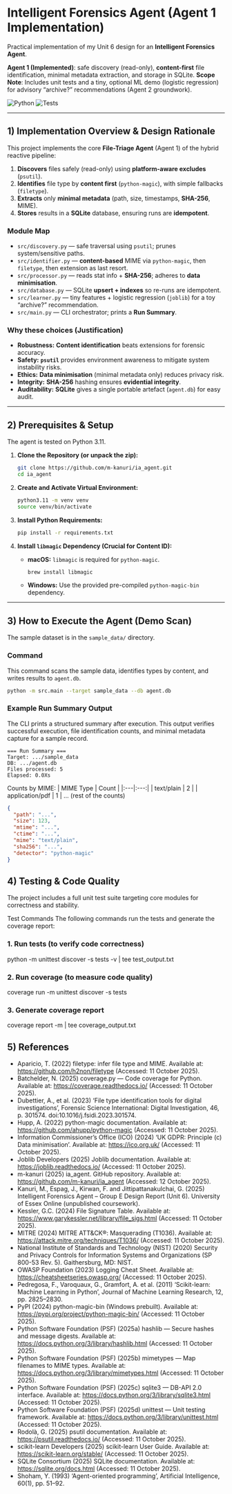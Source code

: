 # Intelligent Forensics Agent (Agent 1 Implementation)

Practical implementation of my Unit 6 design for an **Intelligent Forensics Agent**.

**Agent 1 (Implemented)**: safe discovery (read-only), **content-first** file identification, minimal metadata extraction, and storage in SQLite.
**Scope Note**: Includes unit tests and a tiny, optional ML demo (logistic regression) for advisory “archive?” recommendations (Agent 2 groundwork).

![Python](https://img.shields.io/badge/python-3.11-blue)
![Tests](https://img.shields.io/badge/tests-unittest%20%7C%20coverage-green)

---

## 1) Implementation Overview & Design Rationale

This project implements the core **File-Triage Agent** (Agent 1) of the hybrid reactive pipeline:

1.  **Discovers** files safely (read-only) using **platform-aware excludes** (`psutil`).
2.  **Identifies** file type by **content first** (`python-magic`), with simple fallbacks (`filetype`).
3.  **Extracts** only **minimal metadata** (path, size, timestamps, **SHA-256**, MIME).
4.  **Stores** results in a **SQLite** database, ensuring runs are **idempotent**.

### Module Map

* `src/discovery.py` — safe traversal using `psutil`; prunes system/sensitive paths.
* `src/identifier.py` — **content-based** MIME via `python-magic`, then `filetype`, then extension as last resort.
* `src/processor.py` — reads stat info + **SHA-256**; adheres to **data minimisation**.
* `src/database.py` — SQLite **upsert + indexes** so re-runs are idempotent.
* `src/learner.py` — tiny features + logistic regression (`joblib`) for a toy “archive?” recommendation.
* `src/main.py` — CLI orchestrator; prints a **Run Summary**.

### Why these choices (Justification)

* **Robustness:** **Content identification** beats extensions for forensic accuracy.
* **Safety:** **`psutil`** provides environment awareness to mitigate system instability risks.
* **Ethics:** **Data minimisation** (minimal metadata only) reduces privacy risk.
* **Integrity:** **SHA-256** hashing ensures **evidential integrity**.
* **Auditability:** **SQLite** gives a single portable artefact (`agent.db`) for easy audit.

---

## 2) Prerequisites & Setup

The agent is tested on Python 3.11.

1.  **Clone the Repository (or unpack the zip):**
    ```bash
    git clone https://github.com/m-kanuri/ia_agent.git
    cd ia_agent
    ```

2.  **Create and Activate Virtual Environment:**
    ```bash
    python3.11 -m venv venv
    source venv/bin/activate
    ```

3.  **Install Python Requirements:**
    ```bash
    pip install -r requirements.txt
    ```

4.  **Install `libmagic` Dependency (Crucial for Content ID):**
    * **macOS:** `libmagic` is required for `python-magic`.
        ```bash
        brew install libmagic
        ```
    * **Windows:** Use the provided pre-compiled `python-magic-bin` dependency.

---

## 3) How to Execute the Agent (Demo Scan)

The sample dataset is in the `sample_data/` directory.

### Command

This command scans the sample data, identifies types by content, and writes results to `agent.db`.

```bash
python -m src.main --target sample_data --db agent.db
```
### Example Run Summary Output

The CLI prints a structured summary after execution. This output verifies successful execution, file identification counts, and minimal metadata capture for a sample record.

```text
=== Run Summary ===
Target: .../sample_data
DB: .../agent.db
Files processed: 5
Elapsed: 0.0Xs
```

Counts by MIME:
| MIME Type | Count |
|:---|:---:|
| text/plain | 2 |
| application/pdf | 1 |
... (rest of the counts)

~~~json
{
  "path": "...",
  "size": 123,
  "mtime": "...",
  "ctime": "...",
  "mime": "text/plain",
  "sha256": "...",
  "detector": "python-magic"
}
~~~

## 4) Testing & Code Quality

The project includes a full unit test suite targeting core modules for correctness and stability.

Test Commands
The following commands run the tests and generate the coverage report:

### 1. Run tests (to verify code correctness)
python -m unittest discover -s tests -v | tee test_output.txt

### 2. Run coverage (to measure code quality)
coverage run -m unittest discover -s tests

### 3. Generate coverage report
coverage report -m | tee coverage_output.txt

## 5) References

* Aparicio, T. (2022) filetype: infer file type and MIME. Available at: https://github.com/h2non/filetype (Accessed: 11 October 2025).
* Batchelder, N. (2025) coverage.py — Code coverage for Python. Available at: https://coverage.readthedocs.io/ (Accessed: 11 October 2025).
* Dubettier, A., et al. (2023) ‘File type identification tools for digital investigations’, Forensic Science International: Digital Investigation, 46, p. 301574. doi:10.1016/j.fsidi.2023.301574.
* Hupp, A. (2022) python-magic documentation. Available at: https://github.com/ahupp/python-magic (Accessed: 11 October 2025).
* Information Commissioner’s Office (ICO) (2024) ‘UK GDPR: Principle (c) Data minimisation’. Available at: https://ico.org.uk/ (Accessed: 11 October 2025).
* Joblib Developers (2025) Joblib documentation. Available at: https://joblib.readthedocs.io/ (Accessed: 11 October 2025).
* m-kanuri (2025) ia_agent. GitHub repository. Available at: https://github.com/m-kanuri/ia_agent (Accessed: 12 October 2025).
* Kanuri, M., Espag, J., Kirwan, F. and Jittipattanakulchai, G. (2025) Intelligent Forensics Agent – Group E Design Report (Unit 6). University of Essex Online (unpublished coursework).
* Kessler, G.C. (2024) File Signature Table. Available at: https://www.garykessler.net/library/file_sigs.html (Accessed: 11 October 2025).
* MITRE (2024) MITRE ATT&CK®: Masquerading (T1036). Available at: https://attack.mitre.org/techniques/T1036/ (Accessed: 11 October 2025).
* National Institute of Standards and Technology (NIST) (2020) Security and Privacy Controls for Information Systems and Organizations (SP 800-53 Rev. 5). Gaithersburg, MD: NIST.
* OWASP Foundation (2023) Logging Cheat Sheet. Available at: https://cheatsheetseries.owasp.org/ (Accessed: 11 October 2025).
* Pedregosa, F., Varoquaux, G., Gramfort, A. et al. (2011) ‘Scikit-learn: Machine Learning in Python’, Journal of Machine Learning Research, 12, pp. 2825–2830.
* PyPI (2024) python-magic-bin (Windows prebuilt). Available at: https://pypi.org/project/python-magic-bin/ (Accessed: 11 October 2025).
* Python Software Foundation (PSF) (2025a) hashlib — Secure hashes and message digests. Available at: https://docs.python.org/3/library/hashlib.html (Accessed: 11 October 2025).
* Python Software Foundation (PSF) (2025b) mimetypes — Map filenames to MIME types. Available at: https://docs.python.org/3/library/mimetypes.html (Accessed: 11 October 2025).
* Python Software Foundation (PSF) (2025c) sqlite3 — DB-API 2.0 interface. Available at: https://docs.python.org/3/library/sqlite3.html (Accessed: 11 October 2025).
* Python Software Foundation (PSF) (2025d) unittest — Unit testing framework. Available at: https://docs.python.org/3/library/unittest.html (Accessed: 11 October 2025).
* Rodolà, G. (2025) psutil documentation. Available at: https://psutil.readthedocs.io/ (Accessed: 11 October 2025).
* scikit-learn Developers (2025) scikit-learn User Guide. Available at: https://scikit-learn.org/stable/ (Accessed: 11 October 2025).
* SQLite Consortium (2025) SQLite documentation. Available at: https://sqlite.org/docs.html (Accessed: 11 October 2025).
* Shoham, Y. (1993) ‘Agent-oriented programming’, Artificial Intelligence, 60(1), pp. 51–92.

